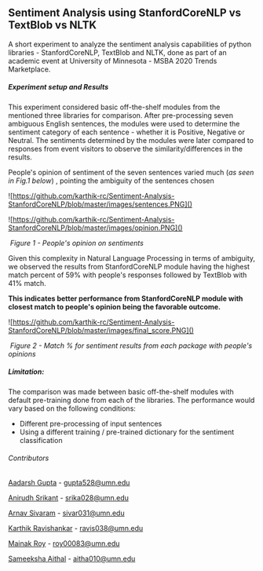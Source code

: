 ## Sentiment Analysis using StanfordCoreNLP vs TextBlob vs NLTK

A short experiment to analyze the sentiment analysis capabilities of python libraries - StanfordCoreNLP, TextBlob and NLTK, done as part of an academic event at University of Minnesota - MSBA 2020 Trends Marketplace. 

##### Experiment setup and Results

This experiment considered basic off-the-shelf modules from the mentioned three libraries for comparison. After pre-processing seven ambiguous English sentences, the modules were used to determine the sentiment category of each sentence - whether it is Positive, Negative or Neutral. The sentiments determined by the modules were later compared to responses from event visitors to observe the similarity/differences in the results. 

People's opinion of sentiment of the seven sentences varied much (*as seen in Fig.1 below*) , pointing the ambiguity of the sentences chosen

![https://github.com/karthik-rc/Sentiment-Analysis-StanfordCoreNLP/blob/master/images/sentences.PNG]()



![https://github.com/karthik-rc/Sentiment-Analysis-StanfordCoreNLP/blob/master/images/opinion.PNG]()

​                                                             *Figure 1 - People's opinion on sentiments*



Given this complexity in Natural Language Processing in terms of ambiguity, we observed the results from StanfordCoreNLP module having the highest match percent of 59% with people's responses followed by TextBlob with 41% match. 

**This indicates better performance from StanfordCoreNLP module with closest match to people's opinion being the favorable outcome.**

![https://github.com/karthik-rc/Sentiment-Analysis-StanfordCoreNLP/blob/master/images/final_score.PNG]()

​                         *Figure 2 - Match % for sentiment results from each package with people's opinions*



##### Limitation:

The comparison was made between basic off-the-shelf modules with default pre-training done from each of the libraries. The performance would vary based on the following conditions:

* Different pre-processing of input sentences
* Using a different training / pre-trained dictionary for the sentiment classification



###### Contributors

[Aadarsh Gupta](https://www.linkedin.com/in/darsh20/) - gupta528@umn.edu

[Anirudh Srikant](https://www.linkedin.com/in/anirudh-srikant/) - srika028@umn.edu

[Arnav Sivaram](https://www.linkedin.com/in/arnav-sivaram/) - sivar031@umn.edu

[Karthik Ravishankar](https://www.linkedin.com/in/karthikrc1/) - ravis038@umn.edu

[Mainak Roy](https://www.linkedin.com/in/mainak-roy/)  - roy00083@umn.edu

[Sameeksha Aithal](https://www.linkedin.com/in/sameeksha-aithal/) - aitha010@umn.edu